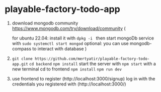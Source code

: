 # playable-factory-todo-app

1.  download mongodb community
    https://www.mongodb.com/try/download/community
    (

    for ubuntu 22.04:
    install it with `dpkg -i `
    then start mongoDb service with `sudo systemctl start mongod`
    optional: you can use mongodb-compass to interact with database
    )

2.  `git clone https://github.com/mertyatir/playable-factory-todo-app.git`
    `cd backend`
    `npm install`
    start the server with `npm start`
    with a new terminal cd to frontend
    `npm install`
    `npm run dev`

3.  use frontend to register (http://localhost:3000/signup)
    log in with the credentials you registered with (http://localhost:3000/)
